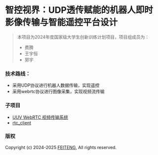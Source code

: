 # 智控视界：UDP透传赋能的机器人即时影像传输与智能遥控平台设计

> 本项目为2024年度国家级大学生创新训练计划项目，项目组成员为：
> - 费腾
> - 王宇恒
> - 郭宇

### 技术路线：
- 采用UDP协议进行机器人数据传输，实现遥控
- 采用webrtc协议进行图像采集，实现视频流传输

### 子项目
- [UUV WebRTC 视频传输系统](https://github.com/FEITENG-0828/uuv_webrtc)
- [rtc_client](https://github.com/FEITENG-0828/rtc_client)

### 版权
Copyright (c) 2024-2025 [FEITENG](https://github.com/FEITENG-0828), All rights reserved.